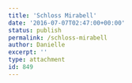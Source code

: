 ```yaml
---
title: 'Schloss Mirabell'
date: '2016-07-07T02:47:00+00:00'
status: publish
permalink: /schloss-mirabell
author: Danielle
excerpt: ''
type: attachment
id: 849
---
```

<!DOCTYPE html PUBLIC "-//W3C//DTD HTML 4.0 Transitional//EN" "http://www.w3.org/TR/REC-html40/loose.dtd">
<?xml encoding="UTF-8">
